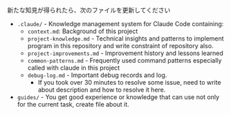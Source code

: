 新たな知見が得られたら、次のファイルを更新してください

- `.claude/` - Knowledge management system for Claude Code containing:
  - `context.md`: Background of this project
  - `project-knowledge.md` - Technical insights and patterns to implement program in this repository and write constraint of repository also.
  - `project-improvements.md` - Improvement history and lessons learned
  - `common-patterns.md` - Frequently used command patterns especially called with claude in this project
  - `debug-log.md` - Important debug records and log.
    - If you took over 30 minutes to resolve some issue, need to write about description and how to resolve it here.
- `guides/` - You get good experience or knowledge that can use not only for the current task, create file about it.
